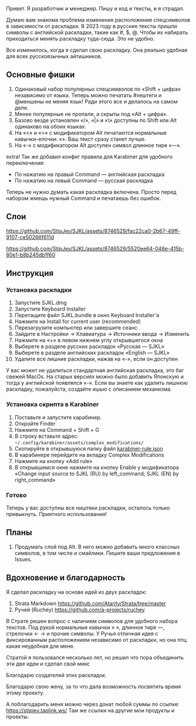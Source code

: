Привет. Я разработчик и менеджер. Пишу и код и тексты, и я страдал.

Думаю вам знакома проблема изменения расположения спецсимволов в зависимости от раскладки. В 2023 году в русские тексты пришли символы с английской раскладки, такие как #, $, @. Чтобы их набирать приходиться менять раскладку туда-сюда. Это не удобно.

Все изменилось, когда я сделал свою раскладку. Она реально удобная для всех русскоязычных айтишников.

## Основные фишки
1. Одинаковый набор популярных спецсимволов по «Shift + цифра» независимо от языка. Теперь можно печатать #хештеги и @меншены не меняя язык! Ради этого все и делалось на самом деле.
2. Менее популярные не пропали, а скрыты под «Alt + цифра».
3. Базово везде установлен «/», «|» и «\» доступны по Shift или Alt одинаково на обоих языках.
4. На «<» и «>» с модификатором Alt печатаются нормальные кавычки-елочки: «». Ваш текст сразу станет лучше.
5. На «-» с модификатором Alt доступен символ длинное тире «—».

extra! Так же добавил конфиг правила для Karabiner для удобного переключения:
- По нажатию на правый Command — английская раскладка
- По нажатию на левый Command — русская раскладка

Теперь не нужно думать какая раскладка включена. Просто перед набором жмешь нужный Command и печатаешь без ошибок.

## Слои

https://github.com/StipJey/SJKL/assets/8746529/fac22ca0-2b67-49ff-9107-ce50266f611d


https://github.com/StipJey/SJKL/assets/8746529/5520ee64-046e-415b-80e1-b8b245db1f60


## Инструкция
### Установка раскладки
1. Запустите SJKL.dmg
2. Запустите Keyboard Installer
3. Перетащите файл SJKL.bundle в окно Keyboard Installer'а
4. Нажмите на Install for current user (recommended)
5. Перезагрузите компьютер или завершите сеанс
6. Зайдите в Настройки → Клавиатура → Источники ввода → Изменить
7. Нажмите на «+» в левом нижнем углу открывшегося окна
8. Выберете в разделе русских раскладок «Русская — SJKL»
9. Выберете в разделе английских раскладок «English — SJKL»
10. Удалите все лишние раскладки, нажав на «-», если он доступен

У вас может не удалиться стандартная английская раскладка, это баг свежей MacOs. На старых версиях можно было добавить Японскую и тогда у английской появлялся «-». Если вы знаете как удалить лишнюю раскладку, пожалуйста, создайте ишью с описанием механизма.
 
### Установка скрипта в Karabiner
1. Поставьте и запустите карабинер.
2. Откройте Finder
3. Нажмите на Command + Shift + G
4. В строку вставьте адрес: `~/.config/karabiner/assets/complex_modifications/`
5. Скопируйте в открывшуюся папку файл [karabiner-rule.json](karabiner-rule.json)
6. В карабинере перейдите на вкладку Complex Modifications
7. Нажмите на кнопку «Add rule»
8. В открывшемся окне нажмите на кнопку Enable у модификатора «Change input source to SJKL (RU) by left_command; SJKL (EN) by right_command»

### Готово

Теперь у вас доступны все ништяки раскладки, осталось только привыкнуть.
Приятного использования!

## Планы
1. Продумать слой под Alt. В него можно добавить много классных символов, в том числе и смайлики. Пишите ваши предложения в Issues.

## Вдохновение и благодарность

Я сделал раскладку на основе идей из двух раскладок:
1. Strata Markdown https://github.com/Atarity/Strata/tree/master
2. Ручей (Ruchey) https://github.com/a-projects/ruchey

В Страте решен вопрос с наличием символов для удобного набора текстов. Под рукой нормальные кавычки « », длинное тире —, стрелочки ← → и прочие символы.
У Ручья отличная идея с фиксированным расположением независимо от раскладки, но она ппц какая неудобная для меня.

Стратой я пользовался несколько лет, но решил что пора объединить эти две идеи и сделал свой микс

Благодарю создателей этих раскладок.

Благодарю свою жену, за то что дала возможность посвятить время этому проекту.

А поблагодарить меня можно через донат любой суммы по ссылке: https://stipjey.taplink.ws/
Там же ссылки на другие мои продукты и проекты.
